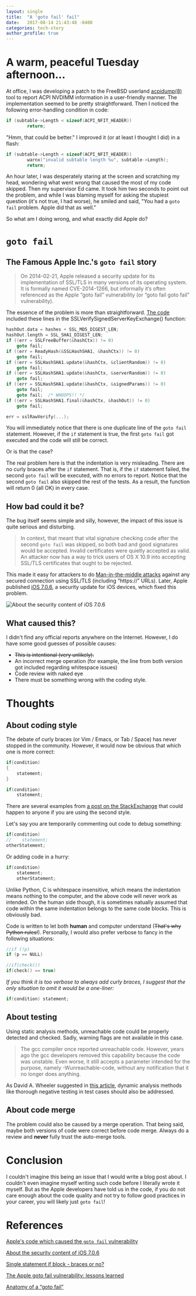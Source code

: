 ```yaml
---
layout: single
title:  "A 'goto fail' fail"
date:   2017-08-14 21:43:48 -0400
categories: tech-story
author_profile: true
---
```


# A warm, peaceful Tuesday afternoon...

At office, I was developing a patch to the FreeBSD userland [acpidump(8)](https://www.freebsd.org/cgi/man.cgi?query=acpidump&sektion=8) tool to report ACPI NVDIMM information in a user-friendly manner. The implementation seemed to be pretty straightforward. Then I noticed the following error-handling condition in code:

```c
if (subtable->Length < sizeof(ACPI_NFIT_HEADER))
        return;
```

"Hmm, that could be better." I improved it (or at least I thought I did) in a flash:

```c
if (subtable->Length < sizeof(ACPI_NFIT_HEADER))
        warnx("invalid subtable length %u", subtable->Length);
        return;
```

An hour later, I was desperately staring at the screen and scratching my head, wondering what went wrong that caused the most of my code skipped. Then my supervisor Ed came. It took him two seconds to point out the problem, and while I was blaming myself for asking the stupiest question (it's not true, I had worse), he smiled and said, "You had a `goto fail` problem. Apple did that as well."

So what am I doing wrong, and what exactly did Apple do?

# `goto fail`

## The Famous Apple Inc.'s `goto fail` story

> On 2014-02-21, Apple released a security update for its implementation of SSL/TLS in many versions of its operating system. It is formally named CVE-2014-1266, but informally it’s often referenced as the Apple “goto fail” vulnerability (or “goto fail goto fail” vulnerability).

The essence of the problem is more than straightforward. [The code](https://opensource.apple.com/source/Security/Security-55471/libsecurity_ssl/lib/sslKeyExchange.c) included these lines in the SSLVerifySignedServerKeyExchange() function:

```c
hashOut.data = hashes + SSL_MD5_DIGEST_LEN;
hashOut.length = SSL_SHA1_DIGEST_LEN;
if ((err = SSLFreeBuffer(&hashCtx)) != 0)
    goto fail;
if ((err = ReadyHash(&SSLHashSHA1, &hashCtx)) != 0)
    goto fail;
if ((err = SSLHashSHA1.update(&hashCtx, &clientRandom)) != 0)
    goto fail;
if ((err = SSLHashSHA1.update(&hashCtx, &serverRandom)) != 0)
    goto fail;
if ((err = SSLHashSHA1.update(&hashCtx, &signedParams)) != 0)
    goto fail;
    goto fail;  /* WHOOPS!! */
if ((err = SSLHashSHA1.final(&hashCtx, &hashOut)) != 0)
    goto fail;

err = sslRawVerify(...);
```

You will immediately notice that there is one duplicate line of the `goto fail` statement. However, if the `if` statement is true, the first `goto fail` got executed and the code will still be correct.

Or is that the case?

The real problem here is that the indentation is very misleading. There are no curly braces after the `if` statement. That is, if the `if` statement failed, the second `goto fail` will be executed, with no errors to report. Notice that the second `goto fail` also skipped the rest of the tests. As a result, the function will return 0 (all OK) in every case.

## How bad could it be?

The bug itself seems simple and silly, however, the impact of this issue is quite serious and disturbing.

> In context, that meant that vital signature checking code after the second `goto fail` was skipped, so both bad and good signatures would be accepted. Invalid certificates were quietly accepted as valid. An attacker now has a way to trick users of OS X 10.9 into accepting SSL/TLS certificates that ought to be rejected.

This made it easy for attackers to do [Man-in-the-middle attacks](https://en.wikipedia.org/wiki/Man-in-the-middle_attack) against any secured connection using SSL/TLS (including “https://” URLs). Later, Apple published [iOS 7.0.6](https://support.apple.com/en-ca/HT202934), a security update for iOS devices, which fixed this problem.

![About the security content of iOS 7.0.6](/assets/images/apple-ios706.jpg)

## What caused this?

I didn't find any official reports anywhere on the Internet. However, I do have some good guesses of possible causes:

- ~~This is intentional (very unlikely).~~
- An incorrect merge operation (for example, the line from both version got included regarding whitespace issues)
- Code review with naked eye
- There must be something wrong with the coding style.

# Thoughts

## About coding style

The debate of curly braces (or Vim / Emacs, or Tab / Space) has never stopped in the community. However, it would now be obvious that which one is more correct:

```c
if(condition)
{
    statement;
}
```
```c
if(condition)
    statement;
```
There are several examples from [a post on the StackExchange](https://softwareengineering.stackexchange.com/questions/16528/single-statement-if-block-braces-or-no) that could happen to anyone if you are using the second style.

Let's say you are temporarily commenting out code to debug something:

```c
if(condition)
//    statement;
otherStatement;
```

Or adding code in a hurry:

```c
if(condition)
    statement;
    otherStatement;
```

Unlike Python, C is whitespace insensitive, which means the indentation means nothing to the computer, and the above code will never work as intended. On the human side though, it is sometimes natually assumed that code within the same indentation belongs to the same code blocks. This is obviously bad.

Code is written to let both **human** and computer understand (~~That's why Python rules!~~). Personally, I would also prefer verbose to fancy in the following situations:

```c
//if (!p)
if (p == NULL)

//if(check())
if(check() == true)
```

*If you think it is too verbose to always add curly braces, I suggest that the only situation to omit it would be a one-liner:*

```c
if(condition) statement;
```

## About testing

Using static analysis methods, unreachable code could be properly detected and checked. Sadly, warning flags are not available in this case.

> The gcc compiler once reported unreachable code. However, years ago the gcc developers removed this capability because the code was unstable. Even worse, it still accepts a parameter intended for the purpose, namely -Wunreachable-code, without any notification that it no longer does anything.

As David A. Wheeler suggested in [this article](https://www.dwheeler.com/essays/apple-goto-fail.html), dynamic analysis methods like thorough negative testing in test cases should also be addressed.

## About code merge

The problem could also be caused by a merge operation. That being said, maybe both versions of code were correct before code merge. Always do a review and **never** fully trust the auto-merge tools.

# Conclusion

I couldn't imagine this being an issue that I would write a blog post about. I couldn't even imagine myself writing such code before I literally wrote it myself. But as the Apple developers have told us in the code, if you do not care enough about the code quality and not try to follow good practices in your career, you will likely just `goto fail`!

# References

[Apple's code which caused the `goto fail` vulnerability](https://opensource.apple.com/source/Security/Security-55471/libsecurity_ssl/lib/sslKeyExchange.c)

[About the security content of iOS 7.0.6](https://support.apple.com/en-ca/Hhttps://softwareengineering.stackexchange.com/questions/16528/single-statement-if-block-braces-or-noT202934)

[Single statement if block - braces or no?](https://softwareengineering.stackexchange.com/questions/16528/single-statement-if-block-braces-or-no)

[The Apple goto fail vulnerability: lessons learned](https://www.dwheeler.com/essays/apple-goto-fail.html)

[Anatomy of a “goto fail”](https://nakedsecurity.sophos.com/2014/02/24/anatomy-of-a-goto-fail-apples-ssl-bug-explained-plus-an-unofficial-patch/)
